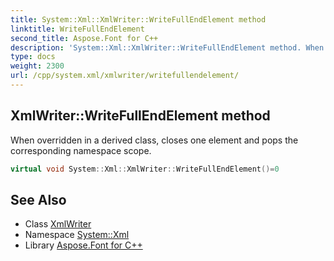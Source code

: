 ```yaml
---
title: System::Xml::XmlWriter::WriteFullEndElement method
linktitle: WriteFullEndElement
second_title: Aspose.Font for C++
description: 'System::Xml::XmlWriter::WriteFullEndElement method. When overridden in a derived class, closes one element and pops the corresponding namespace scope in C++.'
type: docs
weight: 2300
url: /cpp/system.xml/xmlwriter/writefullendelement/
---
```

## XmlWriter::WriteFullEndElement method


When overridden in a derived class, closes one element and pops the corresponding namespace scope.

```cpp
virtual void System::Xml::XmlWriter::WriteFullEndElement()=0
```

## See Also

* Class [XmlWriter](../)
* Namespace [System::Xml](../../)
* Library [Aspose.Font for C++](../../../)
